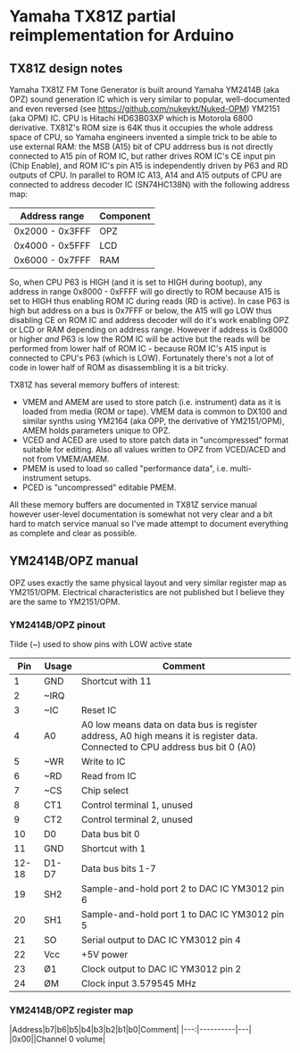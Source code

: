 # Yamaha TX81Z partial reimplementation for Arduino

## TX81Z design notes

Yamaha TX81Z FM Tone Generator is built around Yamaha YM2414B (aka OPZ) sound generation IC which is very similar to popular, well-documented and even reversed (see https://github.com/nukeykt/Nuked-OPM) YM2151 (aka OPM) IC. CPU is Hitachi HD63B03XP which is Motorola 6800 derivative. TX81Z's ROM size is 64K thus it occupies the whole address space of CPU, so Yamaha engineers invented a simple trick to be able to use external RAM: the MSB (A15) bit of CPU addrress bus is not directly connected to A15 pin of ROM IC, but rather drives ROM IC's CE input pin (Chip Enable), and ROM IC's pin A15 is independently driven by P63 and RD outputs of CPU. In parallel to ROM IC A13, A14 and A15 outputs of CPU are connected to address decoder IC (SN74HC138N) with the following address map:

|Address range|Component|
|----------|------|
|0x2000 - 0x3FFF|OPZ|
|0x4000 - 0x5FFF|LCD|
|0x6000 - 0x7FFF|RAM|

So, when CPU P63 is HIGH (and it is set to HIGH during bootup), any address in range 0x8000 - 0xFFFF will go directly to ROM because A15 is set to HIGH thus enabling ROM IC during reads (RD is active). In case P63 is high but address on a bus is 0x7FFF or below, the A15 will go LOW thus disabling CE on ROM IC and address decoder will do it's work enabling OPZ or LCD or RAM depending on address range. However if address is 0x8000 or higher *and* P63 is low the ROM IC will be active but the reads will be performed from lower half of ROM IC - because ROM IC's A15 input is connected to CPU's P63 (which is LOW). Fortunately there's not a lot of code in lower half of ROM as disassembling it is a bit tricky.

TX81Z has several memory buffers of interest: 
* VMEM and AMEM are used to store patch (i.e. instrument) data as it is loaded from media (ROM or tape). VMEM data is common to DX100 and similar synths using YM2164 (aka OPP, the derivative of YM2151/OPM), AMEM holds parameters unique to OPZ.
* VCED and ACED are used to store patch data in "uncompressed" format suitable for editing. Also all values written to OPZ from VCED/ACED and not from VMEM/AMEM.
* PMEM is used to load so called "performance data", i.e. multi-instrument setups.
* PCED is "uncompressed" editable PMEM.

All these memory buffers are documented in TX81Z service manual however user-level documentation is somewhat not very clear and a bit hard to match service manual so I've made attempt to document everything as complete and clear as possible.

## YM2414B/OPZ manual

OPZ uses exactly the same physical layout and very similar register map as YM2151/OPM. Electrical characteristics are not published but I believe they are the same to YM2151/OPM.

### YM2414B/OPZ pinout

Tilde (~) used to show pins with LOW active state

|Pin|Usage|Comment|
|-----|-----|-----|
|1|GND|Shortcut with 11|
|2|~IRQ||
|3|~IC|Reset IC|
|4|A0|A0 low means data on data bus is register address, A0 high means it is register data. Connected to CPU address bus bit 0 (A0)|
|5|~WR|Write to IC|
|6|~RD|Read from IC|
|7|~CS|Chip select|
|8|CT1|Control terminal 1, unused|
|9|CT2|Control terminal 2, unused|
|10|D0|Data bus bit 0|
|11|GND|Shortcut with 1|
|12-18|D1-D7|Data bus bits 1-7|
|19|SH2|Sample-and-hold port 2 to DAC IC YM3012 pin 6|
|20|SH1|Sample-and-hold port 1 to DAC IC YM3012 pin 5|
|21|SO|Serial output to DAC IC YM3012 pin 4|
|22|Vcc|+5V power|
|23|Ø1|Clock output to DAC IC YM3012 pin 2|
|24|ØM|Clock input 3.579545 MHz|

### YM2414B/OPZ register map

|Address|b7|b6|b5|b4|b3|b2|b1|b0|Comment|
|---:|----------|---|
|0x00||Channel 0 volume|
